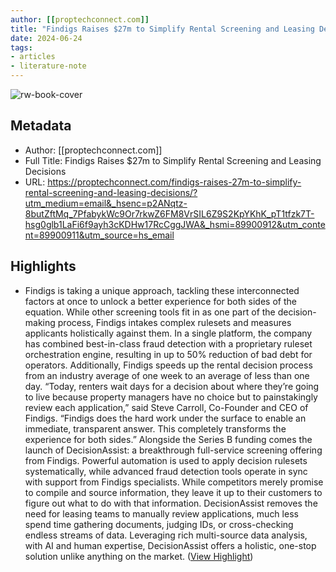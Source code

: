 ```yaml
---
author: [[proptechconnect.com]]
title: "Findigs Raises $27m to Simplify Rental Screening and Leasing Decisions"
date: 2024-06-24
tags: 
- articles
- literature-note
---
```

![rw-book-cover](https://readwise-assets.s3.amazonaws.com/media/uploaded_book_covers/profile_691412/Findigs-raise.png)

## Metadata
- Author: [[proptechconnect.com]]
- Full Title: Findigs Raises $27m to Simplify Rental Screening and Leasing Decisions
- URL: https://proptechconnect.com/findigs-raises-27m-to-simplify-rental-screening-and-leasing-decisions/?utm_medium=email&_hsenc=p2ANqtz-8butZftMq_7PfabykWc9Or7rkwZ6FM8VrSIL6Z9S2KpYKhK_pT1tfzk7T-hsg0glb1LaFi6f9ayh3cKDHw17RcCggJWA&_hsmi=89900912&utm_content=89900911&utm_source=hs_email

## Highlights
- Findigs is taking a unique approach, tackling these interconnected factors at once to unlock a better experience for both sides of the equation. While other screening tools fit in as one part of the decision-making process, Findigs intakes complex rulesets and measures applicants holistically against them. In a single platform, the company has combined best-in-class fraud detection with a proprietary ruleset orchestration engine, resulting in up to 50% reduction of bad debt for operators. Additionally, Findigs speeds up the rental decision process from an industry average of one week to an average of less than one day.
  “Today, renters wait days for a decision about where they’re going to live because property managers have no choice but to painstakingly review each application,” said Steve Carroll, Co-Founder and CEO of Findigs. “Findigs does the hard work under the surface to enable an immediate, transparent answer. This completely transforms the experience for both sides.”
  Alongside the Series B funding comes the launch of DecisionAssist: a breakthrough full-service screening offering from Findigs. Powerful automation is used to apply decision rulesets systematically, while advanced fraud detection tools operate in sync with support from Findigs specialists. While competitors merely promise to compile and source information, they leave it up to their customers to figure out what to do with that information. DecisionAssist removes the need for leasing teams to manually review applications, much less spend time gathering documents, judging IDs, or cross-checking endless streams of data. Leveraging rich multi-source data analysis, with AI and human expertise, DecisionAssist offers a holistic, one-stop solution unlike anything on the market. ([View Highlight](https://read.readwise.io/read/01j14n4d6j2mbb65fkm3v2qnsg))
